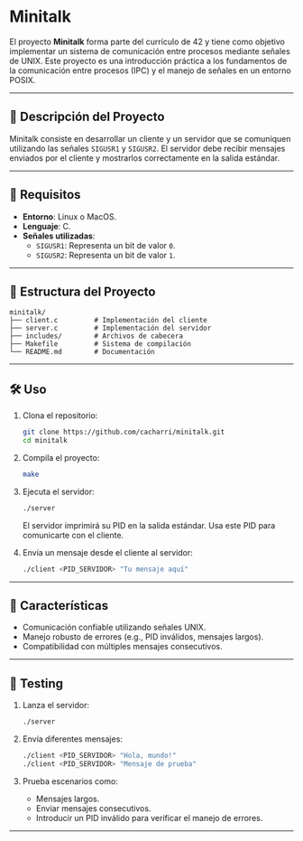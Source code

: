 # Minitalk

El proyecto **Minitalk** forma parte del currículo de 42 y tiene como objetivo implementar un sistema de comunicación entre procesos mediante señales de UNIX. Este proyecto es una introducción práctica a los fundamentos de la comunicación entre procesos (IPC) y el manejo de señales en un entorno POSIX.

---

## 🚀 Descripción del Proyecto

Minitalk consiste en desarrollar un cliente y un servidor que se comuniquen utilizando las señales `SIGUSR1` y `SIGUSR2`. El servidor debe recibir mensajes enviados por el cliente y mostrarlos correctamente en la salida estándar.

---

## 🔧 Requisitos

- **Entorno**: Linux o MacOS.
- **Lenguaje**: C.
- **Señales utilizadas**:
  - `SIGUSR1`: Representa un bit de valor `0`.
  - `SIGUSR2`: Representa un bit de valor `1`.

---

## 📁 Estructura del Proyecto

```plaintext
minitalk/
├── client.c         # Implementación del cliente
├── server.c         # Implementación del servidor
├── includes/        # Archivos de cabecera
├── Makefile         # Sistema de compilación
└── README.md        # Documentación
```

---

## 🛠️ Uso

1. Clona el repositorio:
   ```bash
   git clone https://github.com/cacharri/minitalk.git
   cd minitalk
   ```

2. Compila el proyecto:
   ```bash
   make
   ```

3. Ejecuta el servidor:
   ```bash
   ./server
   ```

   El servidor imprimirá su PID en la salida estándar. Usa este PID para comunicarte con el cliente.

4. Envía un mensaje desde el cliente al servidor:
   ```bash
   ./client <PID_SERVIDOR> "Tu mensaje aquí"
   ```

---

## 🌟 Características

- Comunicación confiable utilizando señales UNIX.
- Manejo robusto de errores (e.g., PID inválidos, mensajes largos).
- Compatibilidad con múltiples mensajes consecutivos.

---

## 🧪 Testing

1. Lanza el servidor:
   ```bash
   ./server
   ```

2. Envía diferentes mensajes:
   ```bash
   ./client <PID_SERVIDOR> "Hola, mundo!"
   ./client <PID_SERVIDOR> "Mensaje de prueba"
   ```

3. Prueba escenarios como:
   - Mensajes largos.
   - Enviar mensajes consecutivos.
   - Introducir un PID inválido para verificar el manejo de errores.

---
